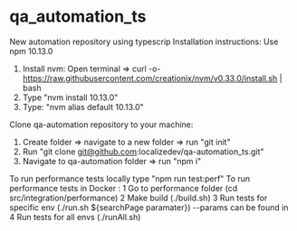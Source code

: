 # qa_automation_ts
New automation repository using typescrip
Installation instructions:
Use npm 10.13.0
1. Install nvm: Open terminal => curl -o- https://raw.githubusercontent.com/creationix/nvm/v0.33.0/install.sh | bash
2. Type "nvm install 10.13.0"
3. Type: "nvm alias default 10.13.0"

Clone qa-automation repository to your machine:
1. Create folder => navigate to a new folder => run "git init"
2. Run "git clone git@github.com:localizedev/qa-automation_ts.git"
3. Navigate to qa-automation folder => run "npm i"

To run performance tests  locally type  "npm run test:perf"
To run performance tests in Docker :
1 Go to performance folder (cd src/integration/performance)
2 Make build (./build.sh)
3 Run tests for specific env (./run.sh ${searchPage paramater}) --params can be found in 
4 Run tests for all envs (./runAll.sh)

